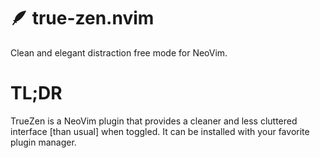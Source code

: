 # 🪶 true-zen.nvim
Clean and elegant distraction free mode for NeoVim.


# TL;DR
TrueZen is a NeoVim plugin that provides a cleaner and less cluttered interface [than usual] when toggled. It can be installed with your favorite plugin manager.
